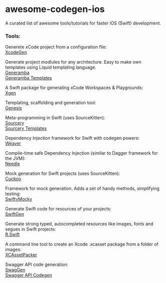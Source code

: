 # awesome-codegen-ios
A curated list of awesome tools/tutorials for faster iOS (Swift) development.

### Tools: <br/>

Generete xCode project from a configuration file: <br/>
[XcodeGen](https://github.com/yonaskolb/XcodeGen) <br/>

Generate project modlules for any architecture. Easy to make own templates using Liquid templating language. <br/>
[Generamba](https://github.com/strongself/Generamba) <br/>
[Generamba Templates](https://github.com/strongself/generamba-catalog) <br/>

A Swift package for generating xCode Workspaces & Playgrounds: <br/>
[Xgen](https://github.com/JohnSundell/Xgen) <br/>

Templating, scaffolding and generation tool: <br/>
[Genesis](https://github.com/yonaskolb/Genesis) <br/>

Meta-programming in Swift (uses SourceKitten): <br/>
[Sourcery](https://github.com/krzysztofzablocki/Sourcery) <br/>
[Sourcery Templates](https://github.com/AliSoftware/SourceryTemplates) <br/>

Dependency Injection framework for Swift with codegen powers: <br/>
[Weaver](https://github.com/scribd/Weaver) <br/>

Compile-time safe Dependency Injection (similar to Dagger framework for the JVM): <br/>
[Needle](https://github.com/uber/needle) <br/>

Mock generation for Swift projects (uses SourceKitten): <br/>
[Cuckoo](https://github.com/Brightify/Cuckoo) <br/>

Framework for mock generation. Adds a set of handy methods, simplifying testing: <br/>
[SwiftyMocky](https://github.com/MakeAWishFoundation/SwiftyMocky) <br/>

Generate Swift code for resources of your projects: <br/>
[SwiftGen](https://github.com/SwiftGen/SwiftGen) <br/>

Generate strong typed, autocompleted resources like images, fonts and segues in Swift projects: <br/>
[R.Swift](https://github.com/mac-cain13/R.swift) <br/>

A command line tool to create an Xcode .xcasset package from a folder of images: <br/>
[XCAssetPacker](https://github.com/inquisitiveSoft/XCAssetPacker) <br/>

Swagger API code generation: <br/>
[SwagGen](https://github.com/yonaskolb/SwagGen)<br/>
[Swagger API Codegen](https://github.com/swagger-api/swagger-codegen/tree/master/samples/client/petstore/swift) <br/>
